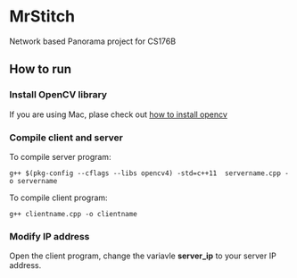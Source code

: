 # MrStitch

Network based Panorama project for CS176B

## How to run

### Install OpenCV library

If you are using Mac, plase check out [how to install opencv](https://medium.com/@jaskaranvirdi/setting-up-opencv-and-c-development-environment-in-xcode-b6027728003)


### Compile client and server

To compile server program: 

~~~~
g++ $(pkg-config --cflags --libs opencv4) -std=c++11  servername.cpp -o servername
~~~~

To compile client program: 

~~~~
g++ clientname.cpp -o clientname
~~~~

### Modify IP address

Open the client program, change the variavle **server_ip** to your server IP address.

